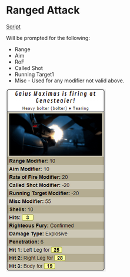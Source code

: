 # Ranged Attack

[Script](../scripts/DW_RangedAttack.js)

Will be prompted for the following:

* Range
* Aim
* RoF
* Called Shot
* Running Target1
* Misc - Used for any modifier not valid above.

![ranged](images/ranged.png)